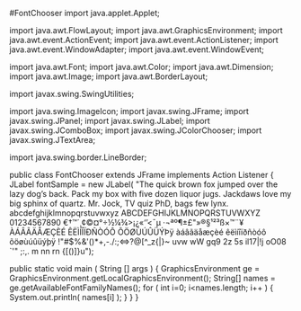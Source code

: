 #FontChooser
import java.applet.Applet;

import java.awt.FlowLayout;
import java.awt.GraphicsEnvironment;
import java.awt.event.ActionEvent;
import java.awt.event.ActionListener;
import java.awt.event.WindowAdapter;
import java.awt.event.WindowEvent;

import java.awt.Font;
import java.awt.Color;
import java.awt.Dimension;
import java.awt.Image;
import java.awt.BorderLayout;

import javax.swing.SwingUtilities;

import java.swing.ImageIcon;
import javax.swing.JFrame;
import javax.swing.JPanel;
import javax.swing.JLabel;
import javax.swing.JComboBox;
import javax.swing.JColorChooser;
import javax.swing.JTextArea;

import java.swing.border.LineBorder;


public class FontChooser extends JFrame implements Action Listener
   {
   JLabel fontSample = new JLabel(
   "The quick brown fox jumped over the lazy dog’s back.
    Pack my box with five dozen liquor jugs.
    Jackdaws love my big sphinx of quartz.
    Mr. Jock, TV quiz PhD, bags few lynx.
    abcdefghijklmnopqrstuvwxyz
    ABCDEFGHIJKLMNOPQRSTUVWXYZ
    01234567890
    €†™´¸¢©¤°÷½¼¾>¡¿«‘’<¯µ ·¬ªº¶±£"»®§­¹²³ß×™¨¥
    ÀÁÂÃÄÅÆÇÈÉ ÊËÌÍÎÏÐÑÒÓÔ ÕÖØÙÚÛÜÝÞÿ
    àáâãäåæçèé êëìíîïðñòóô õöøùúûüýþÿ
    !"#$%&'()*+,-./:;<=>?@[\^_z{|}~
    uvw wW gq9 2z 5s il17|!j oO08 `'" ;:,. m nn rn {[()]}u");
   
   
   public static void main ( String [] args )
      {
      GraphicsEnvironment ge = GraphicsEnvironment.getLocalGraphicsEnvironment();
      String[] names = ge.getAvailableFontFamilyNames();
      for ( int i=0; i<names.length; i++ )
         {
             System.out.println( names[i] );
         }
      }
}
